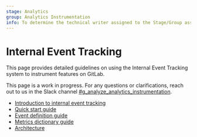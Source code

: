 ```yaml
---
stage: Analytics
group: Analytics Instrumentation
info: To determine the technical writer assigned to the Stage/Group associated with this page, see https://about.gitlab.com/handbook/product/ux/technical-writing/#assignments
---
```


# Internal Event Tracking

This page provides detailed guidelines on using the Internal Event Tracking system to instrument features on GitLab.

This page is a work in progress. For any questions or clarifications, reach out to us in the Slack channel [#g_analyze_analytics_instrumentation](https://gitlab.slack.com/archives/CL3A7GFPF).

- [Introduction to internal event tracking](introduction.md#internal-event-tracking)
- [Quick start guide](quick_start.md#quick-start-for-internal-event-tracking)
- [Event definition guide](event_definition_guide.md#internal-event-tracking-definition-guide)
- [Metrics dictionary guide](../service_ping/metrics_dictionary.md#metrics-dictionary-guide)
- [Architecture](architecture.md#internal-event-tracking-architecture)
